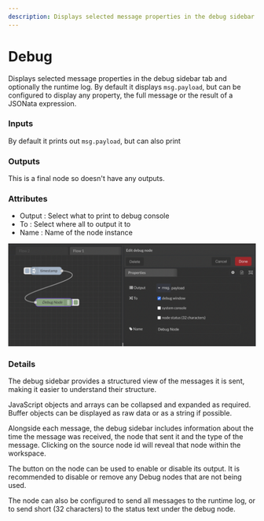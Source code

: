 ```yaml
---
description: Displays selected message properties in the debug sidebar tab.
---
```


# Debug

Displays selected message properties in the debug sidebar tab and optionally the runtime log. By default it displays `msg.payload`, but can be configured to display any property, the full message or the result of a JSONata expression.

### Inputs

By default it prints out `msg.payload`, but can also print

### Outputs

This is a final node so doesn't have any outputs.

### Attributes

* Output : Select what to print to debug console
* To : Select where all to output it to
* Name : Name of the node instance

![](<../../../.gitbook/assets/image (30) (1).png>)

### Details

The debug sidebar provides a structured view of the messages it is sent, making it easier to understand their structure.

JavaScript objects and arrays can be collapsed and expanded as required. Buffer objects can be displayed as raw data or as a string if possible.

Alongside each message, the debug sidebar includes information about the time the message was received, the node that sent it and the type of the message. Clicking on the source node id will reveal that node within the workspace.

The button on the node can be used to enable or disable its output. It is recommended to disable or remove any Debug nodes that are not being used.

The node can also be configured to send all messages to the runtime log, or to send short (32 characters) to the status text under the debug node.
